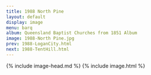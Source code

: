 ```yaml
---
title: 1988 North Pine
layout: default
display: image
menu: barq
album: Queensland Baptist Churches from 1851 Album
image: 1988-North Pine.jpg
prev: 1988-LoganCity.html
next: 1988-TentHill.html
---
```

{% include image-head.md %}
{% include image.html %}